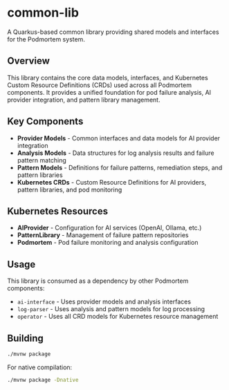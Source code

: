 # common-lib

A Quarkus-based common library providing shared models and interfaces for the Podmortem system.

## Overview

This library contains the core data models, interfaces, and Kubernetes Custom Resource Definitions (CRDs) used across all Podmortem components. It provides a unified foundation for pod failure analysis, AI provider integration, and pattern library management.

## Key Components

- **Provider Models** - Common interfaces and data models for AI provider integration
- **Analysis Models** - Data structures for log analysis results and failure pattern matching
- **Pattern Models** - Definitions for failure patterns, remediation steps, and pattern libraries
- **Kubernetes CRDs** - Custom Resource Definitions for AI providers, pattern libraries, and pod monitoring

## Kubernetes Resources

- **AIProvider** - Configuration for AI services (OpenAI, Ollama, etc.)
- **PatternLibrary** - Management of failure pattern repositories  
- **Podmortem** - Pod failure monitoring and analysis configuration

## Usage

This library is consumed as a dependency by other Podmortem components:

- `ai-interface` - Uses provider models and analysis interfaces
- `log-parser` - Uses analysis and pattern models for log processing
- `operator` - Uses all CRD models for Kubernetes resource management

## Building

```bash
./mvnw package
```

For native compilation:
```bash
./mvnw package -Dnative
```
